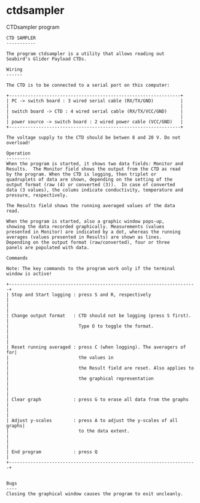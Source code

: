 # ctdsampler
CTDsampler program

    CTD SAMPLER
    -----------
    
    The program ctdsampler is a utility that allows reading out
    Seabird's Glider Payload CTDs.

    Wiring
    ------

    The CTD is to be connected to a serial port on this computer:

    +----------------------------------------------------------------+
    | PC -> switch board : 3 wired serial cable (RX/TX/GND)          |
    |                                                                |
    | switch board -> CTD : 4 wired serial cable (RX/TX/VCC/GND)     |
    |                                                                |
    | power source -> switch board : 2 wired power cable (VCC/GND)   |
    +----------------------------------------------------------------+

    The voltage supply to the CTD should be betwen 8 and 20 V. Do not
    overload!

    Operation
    ---------
    When the program is started, it shows two data fields: Monitor and
    Results.  The Monitor field shows the output from the CTD as read
    by the program. When the CTD is logging, then triplet or
    quadruplets of data are shown, depending on the setting of the
    output format (raw (4) or converted (3)).  In case of converted
    data (3 values), the colums indicate conductivity, temperature and
    pressure, respectively.

    The Results field shows the running averaged values of the data
    read.

    When the program is started, also a graphic window pops-up,
    showing the data recorded graphically. Measurements (values
    presented in Monitor) are indicated by a dot, whereas the running
    averages (values presented in Results) are shown as lines.
    Depending on the output format (raw/converted), four or three
    panels are populated with data.

    Commands
    
    Note: The key commands to the program work only if the terminal
    window is active!

    +----------------------------------------------------------------------+
    | Stop and Start logging : press S and R, respectively                 |
    |                                                                      |
    | Change output format   : CTD should not be logging (press S first).  |
    |                          Type O to toggle the format.                |
    |                                                                      |
    | Reset running averaged : press C (when logging). The averagers of for|
    |                          the values in                               |
    |                          the Result field are reset. Also applies to |
    |                          the graphical representation                |
    |                                                                      |
    | Clear graph            : press G to erase all data from the graphs   |
    |                                                                      |
    | Adjust y-scales        : press A to adjust the y-scales of all graphs|
    |                          to the data extent.                         |
    |                                                                      |
    | End program            : press Q                                     |
    +----------------------------------------------------------------------+

    
    Bugs
    ----
    Closing the graphical window causes the program to exit uncleanly.
